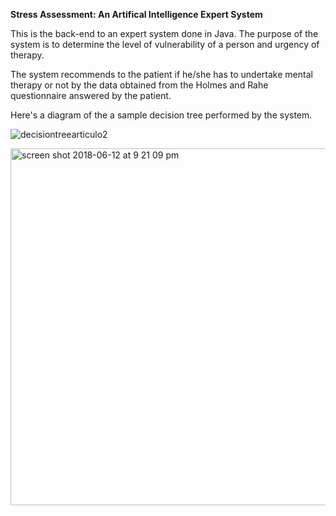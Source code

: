 <strong> Stress Assessment: An Artifical Intelligence Expert System </strong><br>


This is the back-end to an expert system done in Java.
The purpose of the system is to determine the level of vulnerability of
a person and urgency of therapy.

The system recommends to the patient if he/she has to undertake mental therapy or not by the data obtained from the Holmes and Rahe questionnaire answered by the patient.

Here's a diagram of the a sample decision tree performed by the system.

![decisiontreearticulo2](https://user-images.githubusercontent.com/33431535/41324713-27d9bd28-6e84-11e8-8390-d49f4744c6c1.jpg)

<img width="571" alt="screen shot 2018-06-12 at 9 21 09 pm" src="https://user-images.githubusercontent.com/33431535/41325102-75b3168c-6e86-11e8-8fde-2f92dfef5fb7.png">
